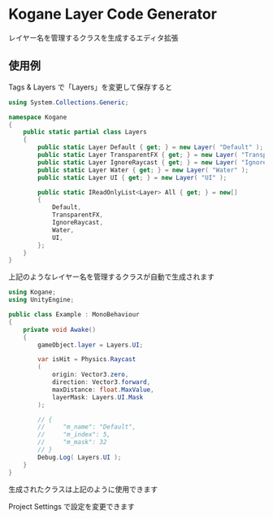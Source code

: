 # Kogane Layer Code Generator

レイヤー名を管理するクラスを生成するエディタ拡張

## 使用例

Tags & Layers で「Layers」を変更して保存すると

```csharp
using System.Collections.Generic;

namespace Kogane
{
    public static partial class Layers
    {
        public static Layer Default { get; } = new Layer( "Default" );
        public static Layer TransparentFX { get; } = new Layer( "TransparentFX" );
        public static Layer IgnoreRaycast { get; } = new Layer( "Ignore Raycast" );
        public static Layer Water { get; } = new Layer( "Water" );
        public static Layer UI { get; } = new Layer( "UI" );

        public static IReadOnlyList<Layer> All { get; } = new[]
        {
            Default,
            TransparentFX,
            IgnoreRaycast,
            Water,
            UI,
        };
    }
}
```

上記のようなレイヤー名を管理するクラスが自動で生成されます

```csharp
using Kogane;
using UnityEngine;

public class Example : MonoBehaviour
{
    private void Awake()
    {
        gameObject.layer = Layers.UI;

        var isHit = Physics.Raycast
        (
            origin: Vector3.zero,
            direction: Vector3.forward,
            maxDistance: float.MaxValue,
            layerMask: Layers.UI.Mask
        );

        // {
        //     "m_name": "Default",
        //     "m_index": 5,
        //     "m_mask": 32
        // }
        Debug.Log( Layers.UI );
    }
}
```

生成されたクラスは上記のように使用できます

Project Settings で設定を変更できます